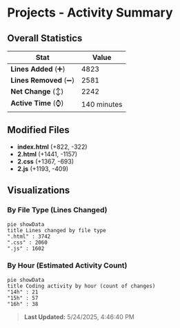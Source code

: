 # Projects - Activity Summary 

## Overall Statistics

| Stat                   | Value                                                             |
| ---------------------- | ----------------------------------------------------------------- |
| **Lines Added** (➕)   | 4823                                          |
| **Lines Removed** (➖) | 2581                                        |
| **Net Change** (↕)    | 2242                |
| **Active Time** (⌚)   | 140 minutes |


## Modified Files
- **index.html** (+822, -322)
- **2.html** (+1441, -1157)
- **2.css** (+1367, -693)
- **2.js** (+1193, -409)

## Visualizations

### By File Type (Lines Changed)

```mermaid
pie showData
title Lines changed by file type
".html" : 3742
".css" : 2060
".js" : 1602
```

### By Hour (Estimated Activity Count)

```mermaid
pie showData
title Coding activity by hour (count of changes)
"14h" : 21
"15h" : 57
"16h" : 38
```


> **Last Updated:** 5/24/2025, 4:46:40 PM